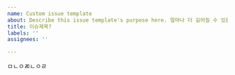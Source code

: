```yaml
---
name: Custom issue template
about: Describe this issue template's purpose here. 얼마나 더 길어질 수 있을까? 여기도?
title: 이슈제목?
labels: ''
assignees: ''

---
```


ㅁㄴㅇㄻㄴㅇㄹ
